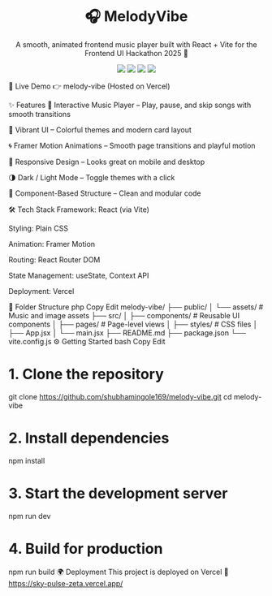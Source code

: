 <h1 align="center">🎧 MelodyVibe</h1> <p align="center">A smooth, animated frontend music player built with React + Vite for the Frontend UI Hackathon 2025 🎵</p> <p align="center"> <img src="https://img.shields.io/badge/React-Vite-blue?logo=react" /> <img src="https://img.shields.io/badge/Animations-Framer--Motion-ff69b4" /> <img src="https://img.shields.io/badge/Deployed-Vercel-black?logo=vercel" /> <img src="https://img.shields.io/badge/Style-Plain%20CSS-yellow" /> </p>
🚀 Live Demo
👉 melody-vibe (Hosted on Vercel)

✨ Features
🎵 Interactive Music Player – Play, pause, and skip songs with smooth transitions

🎨 Vibrant UI – Colorful themes and modern card layout

🌀 Framer Motion Animations – Smooth page transitions and playful motion

📱 Responsive Design – Looks great on mobile and desktop

🌗 Dark / Light Mode – Toggle themes with a click

🧩 Component-Based Structure – Clean and modular code

🛠️ Tech Stack
Framework: React (via Vite)

Styling: Plain CSS

Animation: Framer Motion

Routing: React Router DOM

State Management: useState, Context API

Deployment: Vercel

📁 Folder Structure
php
Copy
Edit
melody-vibe/
├── public/
│   └── assets/            # Music and image assets
├── src/
│   ├── components/        # Reusable UI components
│   ├── pages/             # Page-level views
│   ├── styles/            # CSS files
│   ├── App.jsx
│   └── main.jsx
├── README.md
├── package.json
└── vite.config.js
⚙️ Getting Started
bash
Copy
Edit
# 1. Clone the repository
git clone https://github.com/shubhamingole169/melody-vibe.git
cd melody-vibe

# 2. Install dependencies
npm install

# 3. Start the development server
npm run dev

# 4. Build for production
npm run build
🌍 Deployment
This project is deployed on Vercel
🔗 https://sky-pulse-zeta.vercel.app/

